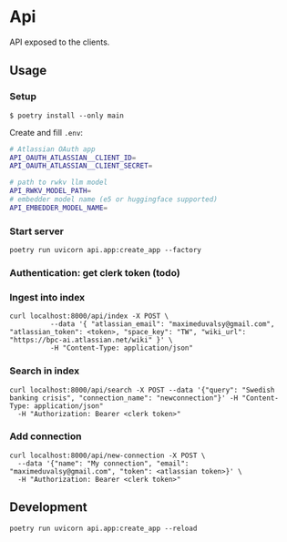 # Api

API exposed to the clients.

## Usage

### Setup

```console
$ poetry install --only main
```

Create and fill `.env`:

```bash
# Atlassian OAuth app
API_OAUTH_ATLASSIAN__CLIENT_ID=
API_OAUTH_ATLASSIAN__CLIENT_SECRET=

# path to rwkv llm model
API_RWKV_MODEL_PATH=
# embedder model name (e5 or huggingface supported)
API_EMBEDDER_MODEL_NAME=
```

### Start server

```
poetry run uvicorn api.app:create_app --factory
```

### Authentication: get clerk token (todo)

### Ingest into index

```
curl localhost:8000/api/index -X POST \
          --data '{ "atlassian_email": "maximeduvalsy@gmail.com", "atlassian_token": <token>, "space_key": "TW", "wiki_url": "https://bpc-ai.atlassian.net/wiki" }' \
          -H "Content-Type: application/json"
```

### Search in index

```
curl localhost:8000/api/search -X POST --data '{"query": "Swedish banking crisis", "connection_name": "newconnection"}' -H "Content-Type: application/json"
  -H "Authorization: Bearer <clerk token>"
```

### Add connection

```
curl localhost:8000/api/new-connection -X POST \
  --data '{"name": "My connection", "email": "maximeduvalsy@gmail.com", "token": <atlassian token>}' \
  -H "Authorization: Bearer <clerk token>"
```

## Development

```
poetry run uvicorn api.app:create_app --reload
```
